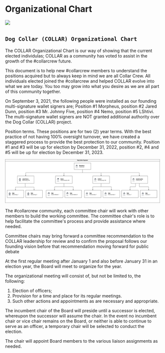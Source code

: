 # Organizational Chart

![](https://gblobscdn.gitbook.com/assets%2F-MjzrYtMLu_7_U_MQrEH%2F-Mk9bE_08u90mzH_YbWA%2F-MkAHzTIubQbcLDfuW3r%2F1080x360.jpg?alt=media&token=f3ff6257-8bfe-45da-93d3-89f6cca4d8a0)

## `Dog Collar (COLLAR) Organizational Chart`

The COLLAR Organizational Chart is our way of showing that the current elected individulas; COLLAR as a community has voted to assist in the growth of the \#collarcrew future.

This document is to help new \#collarcrew members to understand the positions acquired but to always keep in mind we are all Collar Crew. All individuals elected joined the \#collarcrew and helped COLLAR evolve into what we are today. You too may grow into what you desire as we are all part of this community together.

On September 3, 2021, the following people were installed as our founding multi-signature wallet signers are; Position \#1 Morpheus, position \#2 Jared Dunn, position \#3 Mr. Johnny Five, position \#4 Nemo, position \#5 LShtivi. The multi-signature wallet signers are NOT granted additional authority over the Dog Collar \(COLLAR\) project.

Position terms. These positions are for two \(2\) year terms. With the best practice of not having 100% oversight turnover, we have created a staggered process to provide the best protection to our community. Position \#1 and \#3 will be up for election by December 31, 2022, position \#2, \#4 and \#5 will be up for election by December 31, 2023.

![Founding COLLAR Organizational Chart ](../../.gitbook/assets/collar-org-diagram.png)

The \#collarcrew community, each committee chair will work with other members to build the working committee. The committee chair's role is to help facilitate the committee's process and provide assistance where needed.

Committee chairs may bring forward a committee recommendation to the COLLAR leadership for review and to confirm the proposal follows our founding vision before that recommendation moving forward for public debate

At the first regular meeting after January 1 and also before January 31 in an election year, the Board will meet to organize for the year.

The organizational meeting will consist of, but not be limited to, the following:

1. Election of officers;
2. Provision for a time and place for its regular meetings.
3. Such other actions and appointments as are necessary and appropriate.

The incumbent chair of the Board will preside until a successor is elected, whereupon the successor will assume the chair. In the event no incumbent chair or vice chair remains on the Board, or neither is able to continue to serve as an officer, a temporary chair will be selected to conduct the election.

The chair will appoint Board members to the various liaison assignments as needed.

